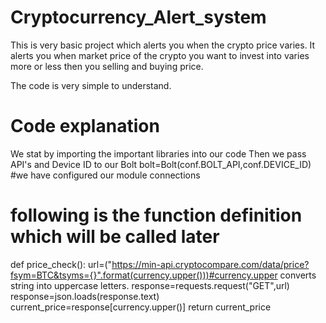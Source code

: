 # Cryptocurrency_Alert_system

This is very basic project which alerts you when the crypto price varies.
It alerts you when market price of the crypto you want to invest into varies more or less then you selling and buying price.

The code is very simple to understand.

# Code explanation 
We stat by importing the important libraries into our code 
Then we pass API's and Device ID to our Bolt 
bolt=Bolt(conf.BOLT_API,conf.DEVICE_ID) #we have configured our module connections

# following is the function definition which will be called later
def price_check():
    url=("https://min-api.cryptocompare.com/data/price?fsym=BTC&tsyms={}".format(currency.upper()))#currency.upper converts string into uppercase letters.
    response=requests.request("GET",url)
    response=json.loads(response.text)
    current_price=response[currency.upper()]
    return current_price
    

